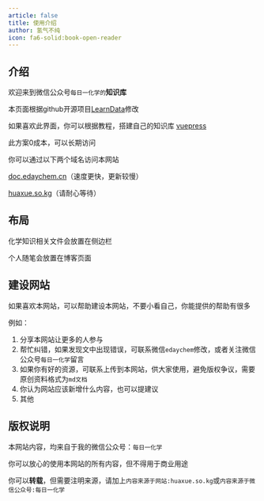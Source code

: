 ```yaml
---
article: false
title: 使用介绍
author: 氢气不纯
icon: fa6-solid:book-open-reader
---
```


## 介绍

欢迎来到微信公众号`每日一化学的`**知识库**

本页面根据github开源项目[LearnData](https://github.com/rockbenben/LearnData)修改

如果喜欢此界面，你可以根据教程，搭建自己的知识库 [vuepress](https://vuepress.github.io/zh/)

此方案0成本，可以长期访问 

你可以通过以下两个域名访问本网站

[doc.edaychem.cn](https://doc.edaychem.cn/)（速度更快，更新较慢）

[huaxue.so.kg](https://huaxue.so.kg/)（请耐心等待）

## 布局

化学知识相关文件会放置在侧边栏

个人随笔会放置在博客页面

## 建设网站

如果喜欢本网站，可以帮助建设本网站，不要小看自己，你能提供的帮助有很多

例如：

1. 分享本网站让更多的人参与
2. 帮忙纠错，如果发现文中出现错误，可联系微信`edaychem`修改，或者关注微信公众号`每日一化学`留言
3. 如果你有好的资源，可联系上传到本网站，供大家使用，避免版权争议，需要原创资料格式为`md文档`
4. 你认为网站应该新增什么内容，也可以提建议
5. 其他

## 版权说明

本网站内容，均来自于我的微信公众号：`每日一化学`

你可以放心的使用本网站的所有内容，但不得用于商业用途

你可以**转载**，但需要注明来源，请加上`内容来源于网站:huaxue.so.kg`或`内容来源于微信公众号:每日一化学`